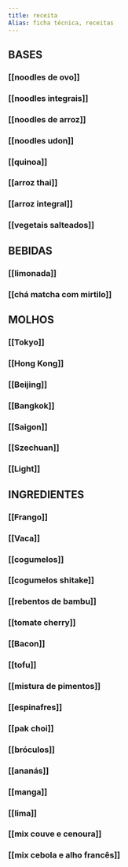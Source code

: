 ```yaml
---
title: receita
Alias: ficha técnica, receitas
---
```


## BASES
### [[noodles de ovo]]
### [[noodles integrais]]
### [[noodles de arroz]]
### [[noodles udon]]
### [[quinoa]]
### [[arroz thai]]
### [[arroz integral]]
### [[vegetais salteados]]
## BEBIDAS
### [[limonada]]
### [[chá matcha com mirtilo]]
## MOLHOS
### [[Tokyo]]
### [[Hong Kong]]
### [[Beijing]]
### [[Bangkok]]
### [[Saigon]]
### [[Szechuan]]
### [[Light]]
## INGREDIENTES
### [[Frango]]
### [[Vaca]]
### [[cogumelos]]
### [[cogumelos shitake]]
### [[rebentos de bambu]]
### [[tomate cherry]]
### [[Bacon]]
### [[tofu]]
### [[mistura de pimentos]]
### [[espinafres]]
### [[pak choi]]
### [[bróculos]]
### [[ananás]]
### [[manga]]
### [[lima]]
### [[mix couve e cenoura]]
### [[mix cebola e alho francês]]
